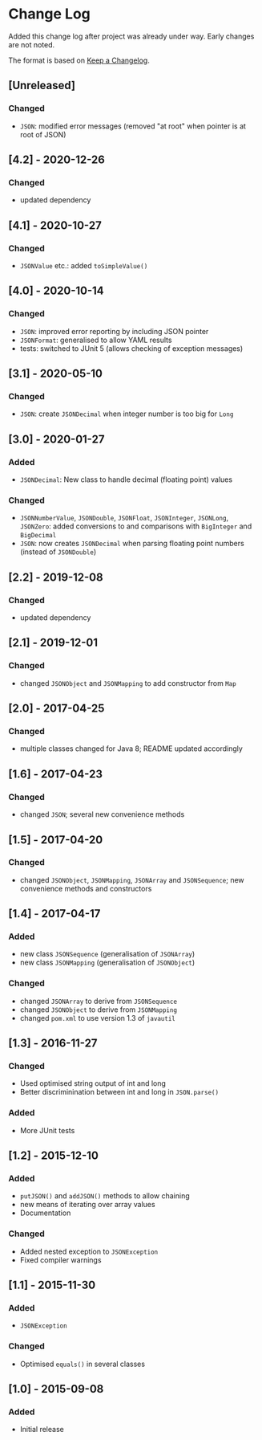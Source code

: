 # Change Log
Added this change log after project was already under way.  Early changes are not noted.

The format is based on [Keep a Changelog](http://keepachangelog.com/).

## [Unreleased]
### Changed
- `JSON`: modified error messages (removed "at root" when pointer is at root of JSON)

## [4.2] - 2020-12-26
### Changed
- updated dependency

## [4.1] - 2020-10-27
### Changed
- `JSONValue` etc.: added `toSimpleValue()`

## [4.0] - 2020-10-14
### Changed
- `JSON`: improved error reporting by including JSON pointer
- `JSONFormat`: generalised to allow YAML results
- tests: switched to JUnit 5 (allows checking of exception messages)

## [3.1] - 2020-05-10
### Changed
- `JSON`: create `JSONDecimal` when integer number is too big for `Long`

## [3.0] - 2020-01-27
### Added
- `JSONDecimal`: New class to handle decimal (floating point) values

### Changed
- `JSONNumberValue`, `JSONDouble`, `JSONFloat`, `JSONInteger`, `JSONLong`, `JSONZero`: added conversions to and
comparisons with `BigInteger` and `BigDecimal`
- `JSON`: now creates `JSONDecimal` when parsing floating point numbers (instead of `JSONDouble`)

## [2.2] - 2019-12-08
### Changed
- updated dependency

## [2.1] - 2019-12-01
### Changed
- changed `JSONObject` and `JSONMapping` to add constructor from `Map`

## [2.0] - 2017-04-25
### Changed
- multiple classes changed for Java 8; README updated accordingly

## [1.6] - 2017-04-23
### Changed
- changed `JSON`; several new convenience methods

## [1.5] - 2017-04-20
### Changed
- changed `JSONObject`, `JSONMapping`, `JSONArray` and `JSONSequence`; new convenience
  methods and constructors

## [1.4] - 2017-04-17
### Added
- new class `JSONSequence` (generalisation of `JSONArray`)
- new class `JSONMapping` (generalisation of `JSONObject`)

### Changed
- changed `JSONArray` to derive from `JSONSequence`
- changed `JSONObject` to derive from `JSONMapping`
- changed `pom.xml` to use version 1.3 of `javautil`

## [1.3] - 2016-11-27
### Changed
- Used optimised string output of int and long
- Better discriminination between int and long in `JSON.parse()`

### Added
- More JUnit tests

## [1.2] - 2015-12-10
### Added
- `putJSON()` and `addJSON()` methods to allow chaining
- new means of iterating over array values
- Documentation

### Changed
- Added nested exception to `JSONException`
- Fixed compiler warnings

## [1.1] - 2015-11-30
### Added
- `JSONException`

### Changed
- Optimised `equals()` in several classes

## [1.0] - 2015-09-08
### Added
- Initial release
